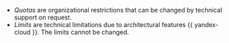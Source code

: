 - _Quotas_ are organizational restrictions that can be changed by technical support on request.
- _Limits_ are technical limitations due to architectural features {{ yandex-cloud }}. The limits cannot be changed.
